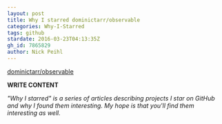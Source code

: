 ```yaml
---
layout: post
title: Why I starred dominictarr/observable
categories: Why-I-Starred
tags: github
stardate: 2016-03-23T04:13:35Z
gh_id: 7865829
author: Nick Peihl
---
```


[dominictarr/observable](star.repo.html_url)

**WRITE CONTENT**

*"Why I starred" is a series of articles describing projects I star on GitHub and why I found them interesting. My hope is that you'll find them interesting as well.*

